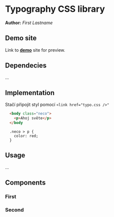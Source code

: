 # Typography CSS library
**Author:** *First Lastname*
## Demo site
Link to **[demo](http://www.github.io)** site for preview.
## Dependecies
...
## Implementation
Stačí připojit styl pomocí `<link href="typo.css />"`

```html
  <body class="neco">
    <p>Ahoj světe</p>
  </body
```
    
```
  .neco > p {
    color: red;
  }
```

## Usage
...
## Components
### First
### Second

